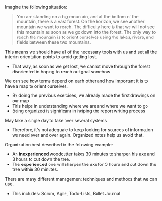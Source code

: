 Imagine the following situation:

> You are standing on a big mountain, and at the bottom of the mountain, there is a vast forest. On the horizon, we see another mountain we want to reach. The difficulty here is that we will not see this mountain as soon as we go down into the forest. The only way to reach the mountain is to orient ourselves using the lakes, rivers, and fields between these two mountains.

This means we should have all of the necessary tools with us and set all the interim orientation points to avoid getting lost.
- That way, as soon as we get lost, we cannot move through the forest disoriented in hoping to reach out goal somehow

We can see how terms depend on each other and how important it is to have a map to orient ourselves.
- By doing the previous exercises, we already made the first drawings on our map
- This helps in understanding where we are and where we want to go
- Being organized is significant in helping the report writing process

May take a single day to take over several systems
- Therefore, it's not adequate to keep looking for sources of information we need over and over again. Organized notes help us avoid that.

Organization best described in the following example:
- An **inexperienced** woodcutter takes 30 minutes to sharpen his axe and 3 hours to cut down the tree.
- The **experienced** one will sharpen the axe for 3 hours and cut down the tree within 30 minutes.

There are many different management techniques and methods that we can use.
- This includes: Scrum, Agile, Todo-Lists, Bullet Journal
